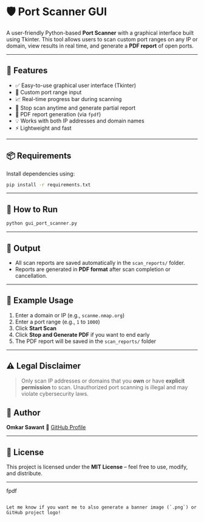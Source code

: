 
# 🛡️ Port Scanner GUI

A user-friendly Python-based **Port Scanner** with a graphical interface built using Tkinter. This tool allows users to scan custom port ranges on any IP or domain, view results in real time, and generate a **PDF report** of open ports.

---

## 🚀 Features

- ✅ Easy-to-use graphical user interface (Tkinter)
- 🎯 Custom port range input
- 📈 Real-time progress bar during scanning
- 🛑 Stop scan anytime and generate partial report
- 📄 PDF report generation (via `fpdf`)
- 💡 Works with both IP addresses and domain names
- ⚡ Lightweight and fast

---

## 📦 Requirements

Install dependencies using:

```bash
pip install -r requirements.txt
````

---

## 🔧 How to Run

```bash
python gui_port_scanner.py
```

---

## 📝 Output

* All scan reports are saved automatically in the `scan_reports/` folder.
* Reports are generated in **PDF format** after scan completion or cancellation.

---

## 📌 Example Usage

1. Enter a domain or IP (e.g., `scanme.nmap.org`)
2. Enter a port range (e.g., `1` to `1000`)
3. Click **Start Scan**
4. Click **Stop and Generate PDF** if you want to end early
5. The PDF report will be saved in the `scan_reports/` folder

---

## ⚠️ Legal Disclaimer

> Only scan IP addresses or domains that you **own** or have **explicit permission** to scan. Unauthorized port scanning is illegal and may violate cybersecurity laws.


## 👤 Author

**Omkar Sawant**
🔗 [GitHub Profile](https://github.com/omkarr404)

---

## 📜 License

This project is licensed under the **MIT License** – feel free to use, modify, and distribute.

---


fpdf

```

Let me know if you want me to also generate a banner image (`.png`) or GitHub project logo!
```
